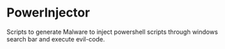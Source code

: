# PowerInjector
Scripts to generate Malware to inject powershell scripts through windows search bar and execute evil-code.
